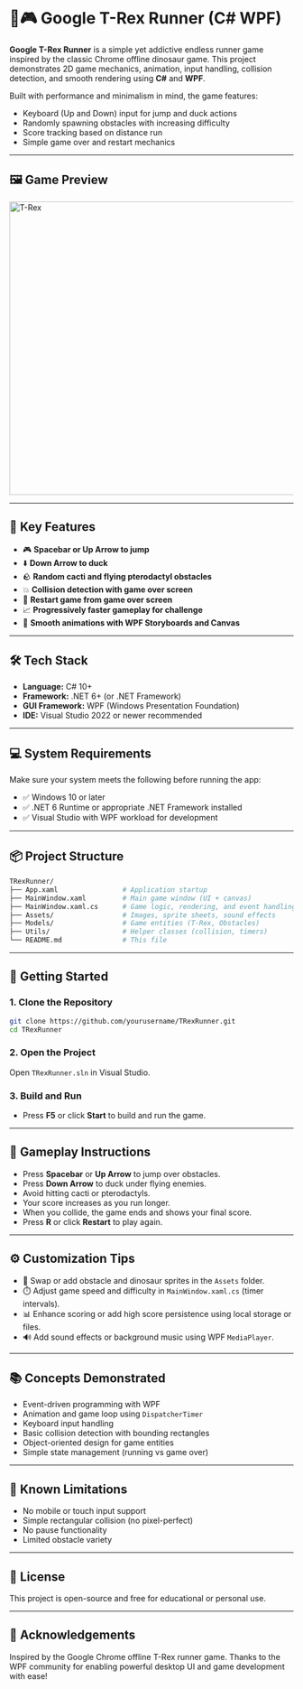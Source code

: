 # 🦖🎮 Google T-Rex Runner (C# WPF)

**Google T-Rex Runner** is a simple yet addictive endless runner game inspired by the classic Chrome offline dinosaur game. This project demonstrates 2D game mechanics, animation, input handling, collision detection, and smooth rendering using **C#** and **WPF**.

Built with performance and minimalism in mind, the game features:

* Keyboard (Up and Down) input for jump and duck actions
* Randomly spawning obstacles with increasing difficulty
* Score tracking based on distance run
* Simple game over and restart mechanics

---

## 🖼️ Game Preview

<img width="896" height="520" alt="T-Rex" src="https://github.com/user-attachments/assets/be092d98-efb8-4f50-9aeb-b91a7c97c143" />


---

## 📌 Key Features

* 🎮 **Spacebar or Up Arrow to jump**
* ⬇️ **Down Arrow to duck**
* 🪨 **Random cacti and flying pterodactyl obstacles**
* 💥 **Collision detection with game over screen**
* 🔁 **Restart game from game over screen**
* 📈 **Progressively faster gameplay for challenge**
* 🎨 **Smooth animations with WPF Storyboards and Canvas**

---

## 🛠️ Tech Stack

* **Language:** C# 10+
* **Framework:** .NET 6+ (or .NET Framework)
* **GUI Framework:** WPF (Windows Presentation Foundation)
* **IDE:** Visual Studio 2022 or newer recommended

---

## 💻 System Requirements

Make sure your system meets the following before running the app:

* ✅ Windows 10 or later
* ✅ .NET 6 Runtime or appropriate .NET Framework installed
* ✅ Visual Studio with WPF workload for development

---

## 📦 Project Structure

```bash
TRexRunner/
├── App.xaml                # Application startup  
├── MainWindow.xaml         # Main game window (UI + canvas)  
├── MainWindow.xaml.cs      # Game logic, rendering, and event handling  
├── Assets/                 # Images, sprite sheets, sound effects  
├── Models/                 # Game entities (T-Rex, Obstacles)  
├── Utils/                  # Helper classes (collision, timers)  
└── README.md               # This file  
```

---

## 🚀 Getting Started

### 1. Clone the Repository

```bash
git clone https://github.com/yourusername/TRexRunner.git
cd TRexRunner
```

### 2. Open the Project

Open `TRexRunner.sln` in Visual Studio.

### 3. Build and Run

* Press **F5** or click **Start** to build and run the game.

---

## 🎯 Gameplay Instructions

* Press **Spacebar** or **Up Arrow** to jump over obstacles.
* Press **Down Arrow** to duck under flying enemies.
* Avoid hitting cacti or pterodactyls.
* Your score increases as you run longer.
* When you collide, the game ends and shows your final score.
* Press **R** or click **Restart** to play again.

---

## ⚙️ Customization Tips

* 🎨 Swap or add obstacle and dinosaur sprites in the `Assets` folder.
* ⏱️ Adjust game speed and difficulty in `MainWindow.xaml.cs` (timer intervals).
* 📊 Enhance scoring or add high score persistence using local storage or files.
* 🔊 Add sound effects or background music using WPF `MediaPlayer`.

---

## 📚 Concepts Demonstrated

* Event-driven programming with WPF
* Animation and game loop using `DispatcherTimer`
* Keyboard input handling
* Basic collision detection with bounding rectangles
* Object-oriented design for game entities
* Simple state management (running vs game over)

---

## 🧪 Known Limitations

* No mobile or touch input support
* Simple rectangular collision (no pixel-perfect)
* No pause functionality
* Limited obstacle variety

---

## 📜 License

This project is open-source and free for educational or personal use.

---

## 🙌 Acknowledgements

Inspired by the Google Chrome offline T-Rex runner game. Thanks to the WPF community for enabling powerful desktop UI and game development with ease!

